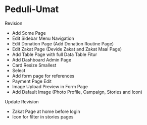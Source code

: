 # Peduli-Umat

Revision
- Add Some Page
- Edit Sidebar Menu Navigation
- Edit Donation Page (Add Donation Routine Page)
- Edit Zakat Page (Devide Zakat and Zakat Maal Page)
- Add Table Page with full Data Table Fitur
- Add Dashboard Admin Page
- Card Resize Smallest
- Select
- Add form page for references
- Payment Page Edit
- Image Upload Preview in Form Page
- Add Dafault Image (Photo Profile, Campaign, Stories and Icon)

Update Revision
- Zakat Page at home before login
- Icon for filter in stories pages

